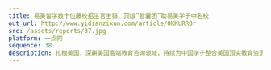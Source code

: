 ```yaml
---
title: 易美留学数十位藤校招生官坐镇，顶级“智囊团”助易美学子申名校
out_url: http://www.yidianzixun.com/article/0KKURROr
src: /assets/reports/37.jpg
platform: 一点网
sequence: 38
description: 扎根美国，深耕美国高端教育咨询领域，持续为中国学子整合美国顶尖教育资源。连续两年成为北美名校校园行与中美投融资峰会独家教育机构，深度走访哈佛、哥大、宾大、康奈尔等藤校。牵手50多所美国名校成为战略合作伙伴，拥有百位以上美国藤校优秀前招生官、博士生和研究生的全能海外团队。
---
```

